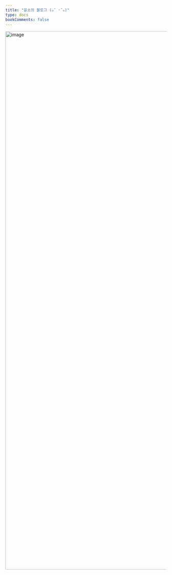 ```yaml
---
title: "윤소의 블로그 (๑˘ ᵕ˘๑)"
type: docs
bookComments: false
---
```


<img width="1260" height="1682" alt="image" src="https://github.com/user-attachments/assets/6ae56a03-7fc1-4fcd-95f5-8cc32425dad9" />

